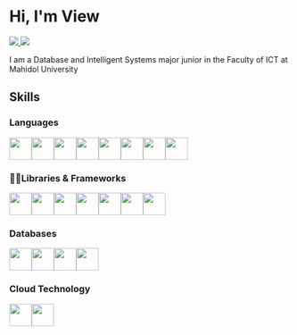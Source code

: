 # Hi, I'm View
<a href="https://www.linkedin.com/in/kulawut-mak/">
<img src="https://img.shields.io/badge/LinkedIn-0077B5?style=for-the-badge&logo=linkedin&logoColor=white">
</a>
<a href="https://www.kaggle.com/vvidsky">
<img src="https://img.shields.io/badge/Kaggle-20BEFF?style=for-the-badge&logo=Kaggle&logoColor=white">
</a>

I am a Database and Intelligent Systems major junior in the Faculty of ICT at Mahidol University

## Skills
### Languages
<img src="https://cdn.jsdelivr.net/gh/devicons/devicon/icons/c/c-original.svg" style="width:40px;" /><img src="https://cdn.jsdelivr.net/gh/devicons/devicon/icons/csharp/csharp-original.svg" style="width:40px;"/><img src="https://cdn.jsdelivr.net/gh/devicons/devicon/icons/javascript/javascript-original.svg" style="width:40px;"/><img src="https://cdn.jsdelivr.net/gh/devicons/devicon/icons/typescript/typescript-original.svg" style="width:40px;"/><img src="https://cdn.jsdelivr.net/gh/devicons/devicon/icons/python/python-original.svg" style="width:40px;"/><img src="https://cdn.jsdelivr.net/gh/devicons/devicon/icons/r/r-original.svg" style="width:40px;"/><img src="https://cdn.jsdelivr.net/gh/devicons/devicon/icons/dart/dart-original.svg" style="width:40px;"/><img src="https://cdn.jsdelivr.net/gh/devicons/devicon/icons/go/go-original-wordmark.svg" style="width:40px;"/>

### 🧑‍💻Libraries & Frameworks
<img src="https://cdn.jsdelivr.net/gh/devicons/devicon/icons/nodejs/nodejs-original.svg" style="width:40px;"/><img src="https://cdn.jsdelivr.net/gh/devicons/devicon/icons/flutter/flutter-original.svg" style="width:40px;"/><img src="https://cdn.jsdelivr.net/gh/devicons/devicon/icons/express/express-original.svg" style="width:40px;"/><img src="https://cdn.jsdelivr.net/gh/devicons/devicon/icons/react/react-original.svg" style="width:40px;"/><img src="https://cdn.jsdelivr.net/gh/devicons/devicon/icons/redux/redux-original.svg" style="width:40px;"/><img src="https://cdn.jsdelivr.net/gh/devicons/devicon/icons/dotnetcore/dotnetcore-original.svg" style="width:40px;"/><img src="https://upload.wikimedia.org/wikipedia/commons/thumb/d/d0/Blazor.png/800px-Blazor.png" style="width:40px;"/>

### Databases
<img src="https://cdn.jsdelivr.net/gh/devicons/devicon/icons/mysql/mysql-original.svg" style="width:40px;"/><img src="https://cdn.jsdelivr.net/gh/devicons/devicon/icons/sqlite/sqlite-original.svg" style="width:40px;"/><img src="https://cdn.jsdelivr.net/gh/devicons/devicon/icons/microsoftsqlserver/microsoftsqlserver-plain.svg" style="width:40px;"/><img src="https://cdn.jsdelivr.net/gh/devicons/devicon/icons/mongodb/mongodb-original-wordmark.svg" style="width:40px;"/>
          

### Cloud Technology
<img src="https://cdn.jsdelivr.net/gh/devicons/devicon/icons/firebase/firebase-plain-wordmark.svg" style="width:40px;"/><img src="https://cdn.jsdelivr.net/gh/devicons/devicon/icons/amazonwebservices/amazonwebservices-original.svg" style="width:40px;"/>
          
